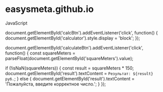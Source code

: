 # easysmeta.github.io
JavaScript


document.getElementById('calcBtn').addEventListener('click', function() {
  document.getElementById('calculator').style.display = 'block';
});

document.getElementById('calculateBtn').addEventListener('click', function() {
  const squareMeters = parseFloat(document.getElementById('squareMeters').value);
  
  if (!isNaN(squareMeters)) {
    const result = squareMeters * 150;
    document.getElementById('result').textContent = `Результат: ${result} руб.`;
  } else {
    document.getElementById('result').textContent = 'Пожалуйста, введите корректное число.';
  }
});
